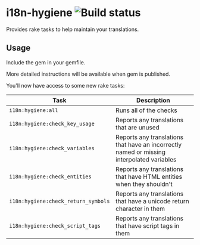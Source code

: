 # i18n-hygiene ![Build status](https://badge.buildkite.com/a5ef737a5ec11d5a6fd1df872d1639c8c3af05a782c4825b01.svg?branch=master)

Provides rake tasks to help maintain your translations.

## Usage

Include the gem in your gemfile.

More detailed instructions will be available when gem is published.

You'll now have access to some new rake tasks:

| Task | Description |
|---|---|
| `i18n:hygiene:all` | Runs all of the checks |
| `i18n:hygiene:check_key_usage` | Reports any translations that are unused |
| `i18n:hygiene:check_variables` | Reports any translations that have an incorrectly named or missing interpolated variables |
| `i18n:hygiene:check_entities` | Reports any translations that have HTML entities when they shouldn't |
| `i18n:hygiene:check_return_symbols` | Reports any translations that have a unicode return character in them |
| `i18n:hygiene:check_script_tags` | Reports any translations that have script tags in them |
